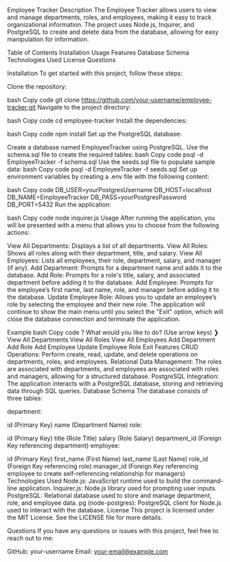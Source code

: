 Employee Tracker
Description
The Employee Tracker allows users to view and manage departments, roles, and employees, making it easy to track organizational information. The project uses Node.js, Inquirer, and PostgreSQL to create and delete data from the database, allowing for easy manipulation for information.

Table of Contents
Installation
Usage
Features
Database Schema
Technologies Used
License
Questions

Installation
To get started with this project, follow these steps:

Clone the repository:

bash
Copy code
git clone https://github.com/your-username/employee-tracker.git
Navigate to the project directory:

bash
Copy code
cd employee-tracker
Install the dependencies:

bash
Copy code
npm install
Set up the PostgreSQL database:

Create a database named EmployeeTracker using PostgreSQL.
Use the schema.sql file to create the required tables:
bash
Copy code
psql -d EmployeeTracker -f schema.sql
Use the seeds.sql file to populate sample data:
bash
Copy code
psql -d EmployeeTracker -f seeds.sql
Set up environment variables by creating a .env file with the following content:

bash
Copy code
DB_USER=yourPostgresUsername
DB_HOST=localhost
DB_NAME=EmployeeTracker
DB_PASS=yourPostgresPassword
DB_PORT=5432
Run the application:

bash
Copy code
node inquirer.js
Usage
After running the application, you will be presented with a menu that allows you to choose from the following actions:

View All Departments: Displays a list of all departments.
View All Roles: Shows all roles along with their department, title, and salary.
View All Employees: Lists all employees, their role, department, salary, and manager (if any).
Add Department: Prompts for a department name and adds it to the database.
Add Role: Prompts for a role's title, salary, and associated department before adding it to the database.
Add Employee: Prompts for the employee’s first name, last name, role, and manager before adding it to the database.
Update Employee Role: Allows you to update an employee’s role by selecting the employee and their new role.
The application will continue to show the main menu until you select the "Exit" option, which will close the database connection and terminate the application.

Example
bash
Copy code
? What would you like to do? (Use arrow keys)
❯ View All Departments
  View All Roles
  View All Employees
  Add Department
  Add Role
  Add Employee
  Update Employee Role
  Exit
Features
CRUD Operations: Perform create, read, update, and delete operations on departments, roles, and employees.
Relational Data Management: The roles are associated with departments, and employees are associated with roles and managers, allowing for a structured database.
PostgreSQL Integration: The application interacts with a PostgreSQL database, storing and retrieving data through SQL queries.
Database Schema
The database consists of three tables:

department:

id (Primary Key)
name (Department Name)
role:

id (Primary Key)
title (Role Title)
salary (Role Salary)
department_id (Foreign Key referencing department)
employee:

id (Primary Key)
first_name (First Name)
last_name (Last Name)
role_id (Foreign Key referencing role)
manager_id (Foreign Key referencing employee to create self-referencing relationship for managers)
Technologies Used
Node.js: JavaScript runtime used to build the command-line application.
Inquirer.js: Node.js library used for prompting user inputs.
PostgreSQL: Relational database used to store and manage department, role, and employee data.
pg (node-postgres): PostgreSQL client for Node.js used to interact with the database.
License
This project is licensed under the MIT License. See the LICENSE file for more details.

Questions
If you have any questions or issues with this project, feel free to reach out to me:

GitHub: your-username
Email: your-email@example.com
